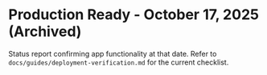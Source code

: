 # Production Ready - October 17, 2025 (Archived)

Status report confirming app functionality at that date. Refer to `docs/guides/deployment-verification.md` for the current checklist.
